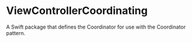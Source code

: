 # ViewControllerCoordinating

A Swift package that defines the Coordinator for use with the Coordinator pattern.
